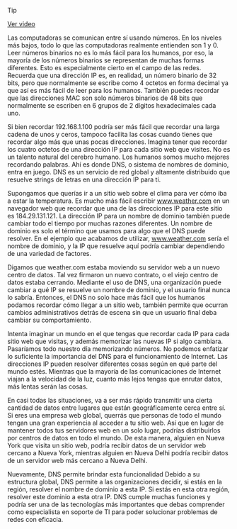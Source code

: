 > [!TIP]  
> [Ver video](https://youtu.be/vyeP7TtmYck)

Las computadoras se comunican entre sí usando números. En los niveles más bajos, todo lo que las computadoras realmente entienden son 1 y 0. Leer números binarios no es lo más fácil para los humanos, por eso, la mayoría de los números binarios se representan de muchas formas diferentes. Esto es especialmente cierto en el campo de las redes. Recuerda que una dirección IP es, en realidad, un número binario de 32 bits, pero que normalmente se escribe como 4 octetos en forma decimal ya que así es más fácil de leer para los humanos. También puedes recordar que las direcciones MAC son solo números binarios de 48 bits que normalmente se escriben en 6 grupos de 2 dígitos hexadecimales cada uno.

Si bien recordar 192.168.1.100 podría ser más fácil que recordar una larga cadena de unos y ceros, tampoco facilita las cosas cuando tienes que recordar algo más que unas pocas direcciones. Imagina tener que recordar los cuatro octetos de una dirección IP para cada sitio web que visites. No es un talento natural del cerebro humano. Los humanos somos mucho mejores recordando palabras. Ahí es donde DNS, o sistema de nombres de dominio, entra en juego. DNS es un servicio de red global y altamente distribuido que resuelve strings de letras en una dirección IP para ti.

Supongamos que querías ir a un sitio web sobre el clima para ver cómo iba a estar la temperatura. Es mucho más fácil escribir www.weather.com en un navegador web que recordar que una de las direcciones IP para este sitio es 184.29.131.121. La dirección IP para un nombre de dominio también puede cambiar todo el tiempo por muchas razones diferentes. Un nombre de dominio es solo el término que usamos para algo que el DNS puede resolver. En el ejemplo que acabamos de utilizar, www.weather.com sería el nombre de dominio, y la IP que resuelve aquí podría cambiar dependiendo de una variedad de factores.

Digamos que weather.com estaba moviendo su servidor web a un nuevo centro de datos. Tal vez firmaron un nuevo contrato, o el viejo centro de datos estaba cerrando. Mediante el uso de DNS, una organización puede cambiar a qué IP se resuelve un nombre de dominio, y el usuario final nunca lo sabría. Entonces, el DNS no solo hace más fácil que los humanos podamos recordar cómo llegar a un sitio web, también permite que ocurran cambios administrativos detrás de escena sin que un usuario final deba cambiar su comportamiento.

Intenta imaginar un mundo en el que tengas que recordar cada IP para cada sitio web que visitas, y además memorizar las nuevas IP si algo cambiara. Pasaríamos todo nuestro día memorizando números. No podemos enfatizar lo suficiente la importancia del DNS para el funcionamiento de Internet. Las direcciones IP pueden resolver diferentes cosas según en qué parte del mundo estés. Mientras que la mayoría de las comunicaciones de Internet viajan a la velocidad de la luz, cuanto más lejos tengas que enrutar datos, más lentas serán las cosas.

En casi todas las situaciones, va a ser más rápido transmitir una cierta cantidad de datos entre lugares que están geográficamente cerca entre sí. Si eres una empresa web global, querrás que personas de todo el mundo tengan una gran experiencia al acceder a tu sitio web. Así que en lugar de mantener todos tus servidores web en un solo lugar, podrías distribuirlos por centros de datos en todo el mundo. De esta manera, alguien en Nueva York que visita un sitio web, podría recibir datos de un servidor web cercano a Nueva York, mientras alguien en Nueva Delhi podría recibir datos de un servidor web más cercano a Nueva Delhi.

Nuevamente, DNS permite brindar esta funcionalidad Debido a su estructura global, DNS permite a las organizaciones decidir, si estás en la región, resolver el nombre de dominio a esta IP. Si estás en esta otra región, resolver este dominio a esta otra IP. DNS cumple muchas funciones y podría ser una de las tecnologías más importantes que debas comprender como especialista en soporte de TI para poder solucionar problemas de redes con eficacia.
